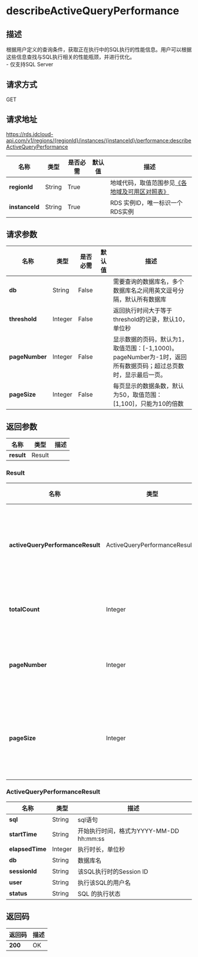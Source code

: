 # describeActiveQueryPerformance


## 描述
根据用户定义的查询条件，获取正在执行中的SQL执行的性能信息。用户可以根据这些信息查找与SQL执行相关的性能瓶颈，并进行优化。<br>- 仅支持SQL Server

## 请求方式
GET

## 请求地址
https://rds.jdcloud-api.com/v1/regions/{regionId}/instances/{instanceId}/performance:describeActiveQueryPerformance

|名称|类型|是否必需|默认值|描述|
|---|---|---|---|---|
|**regionId**|String|True| |地域代码，取值范围参见[《各地域及可用区对照表》](../Enum-Definitions/Regions-AZ.md)|
|**instanceId**|String|True| |RDS 实例ID，唯一标识一个RDS实例|

## 请求参数
|名称|类型|是否必需|默认值|描述|
|---|---|---|---|---|
|**db**|String|False| |需要查询的数据库名，多个数据库名之间用英文逗号分隔，默认所有数据库|
|**threshold**|Integer|False| |返回执行时间大于等于threshold的记录，默认10，单位秒|
|**pageNumber**|Integer|False| |显示数据的页码，默认为1，取值范围：[-1,1000)。pageNumber为-1时，返回所有数据页码；超过总页数时，显示最后一页。|
|**pageSize**|Integer|False| |每页显示的数据条数，默认为50，取值范围：[1,100]，只能为10的倍数|


## 返回参数
|名称|类型|描述|
|---|---|---|
|**result**|Result| |

### Result
|名称|类型|描述|
|---|---|---|
|**activeQueryPerformanceResult**|ActiveQueryPerformanceResult[]|查询性能统计结果集|
|**totalCount**|Integer|总记录条数|
|**pageNumber**|Integer|当前数据的页码|
|**pageSize**|Integer|每页显示的数据条数|
### ActiveQueryPerformanceResult
|名称|类型|描述|
|---|---|---|
|**sql**|String|sql语句|
|**startTime**|String|开始执行时间，格式为YYYY-MM-DD hh:mm:ss|
|**elapsedTime**|Integer|执行时长，单位秒|
|**db**|String|数据库名|
|**sessionId**|String|该SQL执行时的Session ID|
|**user**|String|执行该SQL的用户名|
|**status**|String|SQL 的执行状态|

## 返回码
|返回码|描述|
|---|---|
|**200**|OK|
